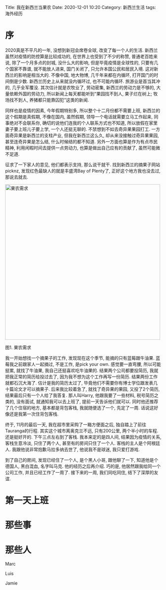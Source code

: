 Title: 我在新西兰当果农
Date: 2020-12-01 10:20
Category: 新西兰生活
tags:   海外经历

# 序

2020真是不平凡的一年, 没想到新冠会席卷全球, 改变了每一个人的生活. 新西兰虽然对疫情的防控算是比较成功的, 在世界上也受到了不少的称赞, 普通老百姓来说, 除了一个月多点的封城, 没什么大的影响, 但是毕竟疫情是全球性的, 只要有几个国家不靠谱, 就不能放人进来, 国门关闭了, 只允许本国公民和居民入境. 这对新西兰的影响是相当大的. 不像中国, 地大物博, 几千年来都在内循环, 打开国门的时间倒是少数. 新西兰历史上从来就没内循环过, 也不可能内循环. 旅游业是首当其冲的, 几乎全军覆没. 其次估计就是农牧业了, 劳动密集, 新西兰的劳动力是不够的, 大量依赖外国的劳动力, 所以新闻上每天都能听到“果园找不到人, 果子烂在树上; 牧场找不到人, 养猪都只能靠囚犯”这类的新闻. 

同样也是疫情的因素, 今年假期特别多, 所以整个十二月份都不需要上班, 新西兰的这个假期是真假期, 不像在国内, 虽然假期, 领导一个电话就需要立马工作起来, 同事绝对不会联系你, 确切的说他们连我的个人联系方式也不知道, 所以放假在家里妻子要上班儿子要上学, 一个人还挺无聊的. 不禁想到不如去奇异果果园打工. 一方面奇异果是新西兰的支柱产业, 但我在新西兰这么久, 却从来没接触过奇异果果园, 甚至连奇异果是怎么结, 什么时候结的都不知道. 另外一方面也算是作为有点市民精神, 利用闲暇时间去提供一点劳动力, 也算是做出自己应有的贡献了, 虽然可能微不足道.

征求了一下家人的意见, 他们都表示支持, 那么说干就干. 找到新西兰的摘果子网站picknz, 发现红色最缺人的就是丰盛湾Bay of Plenty了, 正好这个地方我也没去过, 那说去就去.

<img alt="果农需求" src="{static}/uploads/2020/orchard/demand.png" style="height:500px" >

图1. 果农需求

我一开始想找一个摘果子的工作, 发现现在这个季节, 能摘的只有蓝莓跟牛油果. 蓝莓我之前跟家人一起摘过, 不是工作, 是pick your own. 感觉要一直弯腰, 所以可能挺累, 就找了牛油果, 我自己还挺喜欢吃牛油果的. 结果两个公司都要投简历, 我就把我正常的简历给投过去了, 因为我不想为这个工作再写一份简历. 结果两份工作就都石沉大海了. 估计是我的简历太过了, 毕竟他们不需要你有博士学位跟发表几十篇论文才可以摘果子. 后来我比较着急了, 就找了奇异果的果园, 又投了2个简历, 结果最后只有一个人给了我答复. 那人叫Harry, 他跟我要了一些材料, 税号简历之类的, 没有面试, 就通知我可以去上班了, 提前一天告诉他们就可以. 同时他还推荐了几个住宿的地方, 基本都是背包客栈, 我就随便选了一个, 先定了一周. 话说这好像还是我第一次住背包客栈.

终于, 11月的最后一天, 我在超市里采购了一箱方便面之后, 独自踏上了前往Tauranga的行程. 其实这个城市离奥克兰不远, 只有200公里, 两个半小时的车程. 还是挺好开的. 下午三点左右到了客栈. 我本来定的是四人间, 结果因为疫情的关系, 客栈生意冷淡, 只住了两个人, 甚至有的房间只住了一个人. 客栈的主人是个阿根廷人. 我跟他说非常抱歉马拉多纳去世了, 他说我不是球迷, 我只爱打游戏.

到了自己的房间, 发现已经住了一个人, 是个黑人小哥, 跟他聊了一下, 知道他是个德国人, 黑白混血, 名字叫马克. 他的经历之后再介绍. 巧的是, 他居然跟我给同一个公司工作, 并且已经工作了一周了. 接下来的一周, 我们同吃同住, 结下了深厚的友谊. 


# 第一天上班



# 那些事


# 那些人

Marc

Luis

Jamie


